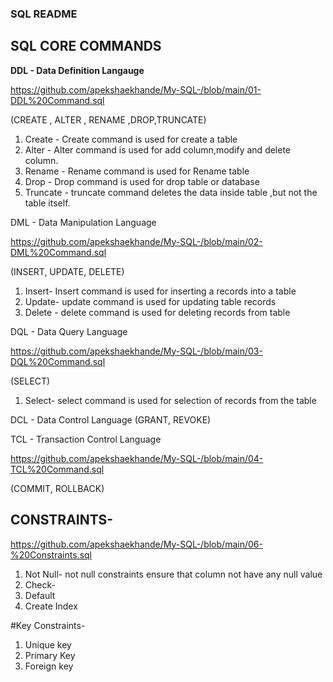 ### SQL README
## SQL CORE COMMANDS
**DDL - Data Definition Langauge**

https://github.com/apekshaekhande/My-SQL-/blob/main/01-DDL%20Command.sql

(CREATE , ALTER , RENAME ,DROP,TRUNCATE)
1) Create   - Create command is used for create a table 
2) Alter    - Alter command is used for add column,modify and delete column.
3) Rename   - Rename command is used for Rename table
4) Drop     - Drop command is used for drop table or database
5) Truncate - truncate command deletes the data inside table ,but not the table itself.

DML - Data Manipulation Language 

https://github.com/apekshaekhande/My-SQL-/blob/main/02-DML%20Command.sql

(INSERT, UPDATE, DELETE)
1) Insert- Insert command is used for inserting a records into a table
2) Update- update command is used for updating table records 
3) Delete - delete command is used for deleting records from table

DQL - Data Query Language

https://github.com/apekshaekhande/My-SQL-/blob/main/03-DQL%20Command.sql

(SELECT)
1) Select- select command is used for selection of records from the table

DCL - Data Control Language
(GRANT, REVOKE)

TCL - Transaction Control Language

https://github.com/apekshaekhande/My-SQL-/blob/main/04-TCL%20Command.sql

(COMMIT, ROLLBACK)

## CONSTRAINTS-

https://github.com/apekshaekhande/My-SQL-/blob/main/06-%20Constraints.sql

1) Not Null- not null constraints ensure that column not have any null value
2) Check-
3) Default
4) Create Index

#Key Constraints-
1) Unique key
2) Primary Key
3) Foreign key
